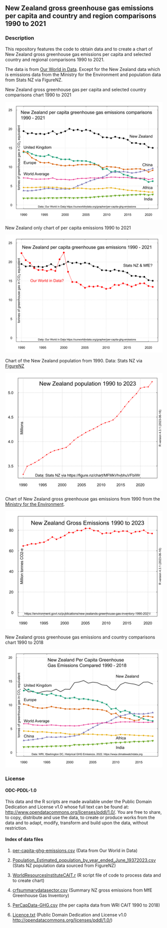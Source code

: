 ## New Zealand gross greenhouse gas emissions per capita and country and region comparisons 1990 to 2021 

### Description

This repository features the code to obtain data and to create a chart of New Zealand gross greenhouse gas emissions per capita and selected country and regional comparisons 1990 to 2021.

The data is from [Our World in Data](https://ourworldindata.org/grapher/per-capita-ghg-emissions?tab=chart&time=1990..2021&country=CHN~IND~OWID_WRL~NZL~GBR~OWID_EU27~OWID_AFR). Except for the New Zealand data which is emissions data from the Ministry for the Environment and population data from Stats NZ via FigureNZ.

New Zealand gross greenhouse gas per capita and selected country comparisons chart 1990 to 2021

![New Zealand per capita greenhouse gas emissions comparisons 1990 - 2021](Per-capita-greenhouse-gas-emissions-2021.svg)

New Zealand only chart of per capita emissions 1990 to 2021

![NZ-Per-capita-greenhouse-gas-emissions.svg](NZ-Per-capita-greenhouse-gas-emissions.svg)

Chart of the New Zealand population from 1990. Data: Stats NZ via [FigureNZ](https://figure.nz/chart/MFMkVhvbhuVFbiWr)

![NZ-Population-720by540b.svg](NZ-Population-720by540b.svg)

Chart of New Zealand gross greenhouse gas emissions from 1990 from the [Ministry for the Environment](https://environment.govt.nz/publications/new-zealands-greenhouse-gas-inventory-1990-2021/).

![NZ-Emissions-720by540b.svg](NZ-Emissions-720by540b.svg)

New Zealand gross greenhouse gas emissions and country comparisons chart 1990 to 2018

![Per-capita-greenhouse-gas-emissions2018.svg](Per-capita-greenhouse-gas-emissions2018.svg)

### License

#### ODC-PDDL-1.0

This data and the R scripts are made available under the Public Domain Dedication and License v1.0 whose full text can be found at: http://www.opendatacommons.org/licenses/pddl/1.0/. You are free to share, to copy, distribute and use the data, to create or produce works from the data and to adapt, modify, transform and build upon the data, without restriction.


#### Index of data files

1. [per-capita-ghg-emissions.csv](per-capita-ghg-emissions.csv) (Data from Our World in Data)

2. [Population_Estimated_population_by_year_ended_June_19372023.csv](Population_Estimated_population_by_year_ended_June_19372023.csv) (Stats NZ population data sourced from FigureNZ)

3. [WorldResourcesInstituteCAIT.r](WorldResourcesInstituteCAIT.r)     (R script file of code to process data and to create chart)

4. [crfsummarydatasector.csv](crfsummarydatasector.csv)  (Summary NZ gross emissions from MfE Greenhouse Gas Inventory)

5. [PerCapData-GHG.csv](PerCapData-GHG.csv)  (the per capita data from WRI CAIT 1990 to 2018) 

6. [Licence.txt](Licence.txt) (Public Domain  Dedication and License v1.0 http://opendatacommons.org/licenses/pddl/1.0/)
